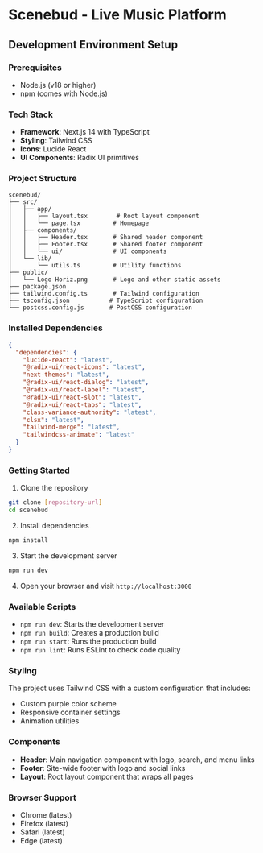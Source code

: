 # Scenebud - Live Music Platform

## Development Environment Setup

### Prerequisites
- Node.js (v18 or higher)
- npm (comes with Node.js)

### Tech Stack
- **Framework**: Next.js 14 with TypeScript
- **Styling**: Tailwind CSS
- **Icons**: Lucide React
- **UI Components**: Radix UI primitives

### Project Structure
```
scenebud/
├── src/
│   ├── app/
│   │   ├── layout.tsx        # Root layout component
│   │   └── page.tsx         # Homepage
│   ├── components/
│   │   ├── Header.tsx       # Shared header component
│   │   ├── Footer.tsx       # Shared footer component
│   │   └── ui/              # UI components
│   └── lib/
│       └── utils.ts         # Utility functions
├── public/
│   └── Logo Horiz.png       # Logo and other static assets
├── package.json
├── tailwind.config.ts       # Tailwind configuration
├── tsconfig.json           # TypeScript configuration
└── postcss.config.js       # PostCSS configuration
```

### Installed Dependencies
```json
{
  "dependencies": {
    "lucide-react": "latest",
    "@radix-ui/react-icons": "latest",
    "next-themes": "latest",
    "@radix-ui/react-dialog": "latest",
    "@radix-ui/react-label": "latest",
    "@radix-ui/react-slot": "latest",
    "@radix-ui/react-tabs": "latest",
    "class-variance-authority": "latest",
    "clsx": "latest",
    "tailwind-merge": "latest",
    "tailwindcss-animate": "latest"
  }
}
```

### Getting Started

1. Clone the repository
```bash
git clone [repository-url]
cd scenebud
```

2. Install dependencies
```bash
npm install
```

3. Start the development server
```bash
npm run dev
```

4. Open your browser and visit `http://localhost:3000`

### Available Scripts
- `npm run dev`: Starts the development server
- `npm run build`: Creates a production build
- `npm run start`: Runs the production build
- `npm run lint`: Runs ESLint to check code quality

### Styling
The project uses Tailwind CSS with a custom configuration that includes:
- Custom purple color scheme
- Responsive container settings
- Animation utilities

### Components
- **Header**: Main navigation component with logo, search, and menu links
- **Footer**: Site-wide footer with logo and social links
- **Layout**: Root layout component that wraps all pages

### Browser Support
- Chrome (latest)
- Firefox (latest)
- Safari (latest)
- Edge (latest)